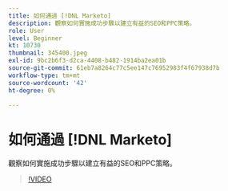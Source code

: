 ```yaml
---
title: 如何通過 [!DNL Marketo]
description: 觀察如何實施成功步驟以建立有益的SEO和PPC策略。
role: User
level: Beginner
kt: 10730
thumbnail: 345400.jpeg
exl-id: 9bc2b6f3-d2ca-4408-b482-1914ba2ea01b
source-git-commit: 61eb7a8264c77c5ee147c76952983f4f67938d7b
workflow-type: tm+mt
source-wordcount: '42'
ht-degree: 0%

---
```


# 如何通過 [!DNL Marketo]

觀察如何實施成功步驟以建立有益的SEO和PPC策略。

>[!VIDEO](https://video.tv.adobe.com/v/345400/?quality=12&learn=on)
